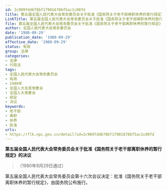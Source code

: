 ```yaml
---
id: 2c909fdd678bf17901678bf5ac1c007d
title: 第五届全国人民代表大会常务委员会关于批准《国务院关于老干部离职休养的暂行规定》的决议
LinkTitle: 第五届全国人民代表大会常务委员会关于批准《国务院关于老干部离职休养的暂行规定》的决议（1980）
file: 第五届全国人民代表大会常务委员会关于批准《国务院关于老干部离职休养的暂行规定》的决议_19800929_2c909fdd678bf17901678bf5ac1c007d.docx
author: 全国人民代表大会常务委员会
date: '1980-09-29'
publication_date: '1980-09-29'
effective_date: '1980-09-29'
status: 有效
group: 法律
categories:
- 法律
- 行政法
tags:
- 全国人民代表大会常务委员会
- 有效
- 1980年
- 全国人大及其常委会
- 全国人大常委会
- 规定
- 决议
keywords:
- 老干部
- 离职
- 休养
- 批准
urls:
- https://flk.npc.gov.cn/detail?id=2c909fdd678bf17901678bf5ac1c007d
---
```


**第五届全国人民代表大会常务委员会关于批准《国务院关于老干部离职休养的暂行规定》的决议**

> （1980年9月29日通过）

第五届全国人民代表大会常务委员会第十六次会议决定：批准《国务院关于老干部离职休养的暂行规定》，由国务院公布施行。
